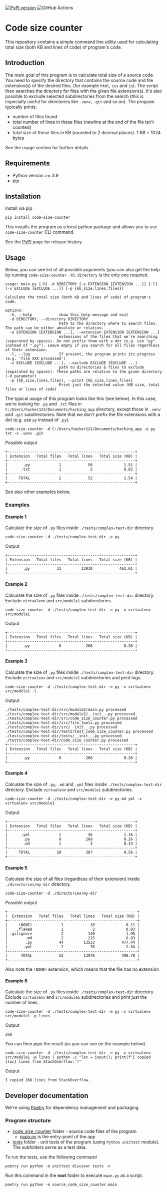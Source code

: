[![PyPI version](https://badge.fury.io/py/code-size-counter.svg)](https://badge.fury.io/py/code-size-counter)
![GitHub Actions](https://github.com/VL-CZ/code-size-counter/actions/workflows/ci.yml/badge.svg)

# Code size counter
This repository contains a simple command line utility used for calculating total size (both 
KB and lines of code) of program's code.

## Introduction
The main goal of this program is to calculate total size of a source code.
You need to specify the directory that contains the source code and file extension(s) of the desired files.
(for example `html`, `css` and `js`). 
The script then searches the directory for files with the given file extension(s). It's also possible to exclude selected subdirectories from the search
(this is especially useful for directories like `.venv`, `.git` and so on).
The program typically prints:
- number of files found
- total number of lines in these files (newline at the end of the file isn't counted)
- total size of these files in KB (rounded to 2 decimal places). 1 KB = 1024 bytes

See the usage section for further details.

## Requirements
- Python version >= 3.9
- pip

## Installation
Install via pip
```shell
pip install code-size-counter
```

This installs the program as a local python package and allows you to use `code-size-counter` CLI command.

See the [PyPI](https://pypi.org/project/code-size-counter/) page for release history.

## Usage

Below, you can see list of all possible arguments (you can also get the help by running `code-size-counter -h`). `directory` is the only
one required.

```
usage: main.py [-h] -d DIRECTORY [-e EXTENSION [EXTENSION ...]] [-l] [-x EXCLUDE [EXCLUDE ...]] [-p {kb_size,lines,files}]

Calculate the total size (both KB and lines of code) of program's code.

options:
  -h, --help            show this help message and exit
  -d DIRECTORY, --directory DIRECTORY
                        Path to the directory where to search files. The path can be either absolute or relative.
  -e EXTENSION [EXTENSION ...], --extension EXTENSION [EXTENSION ...]
                        extensions of the files that we're searching (separated by spaces). Do not prefix them with a dot (e.g. use "py" instead of ".py"). Leave empty if you search for all files regardless of their extension.
  -l, --log             If present, the program prints its progress (e.g. 'file XXX processed')
  -x EXCLUDE [EXCLUDE ...], --exclude EXCLUDE [EXCLUDE ...]
                        path to directories & files to exclude (separated by spaces). These paths are relative to the given directory (-d parameter)
  -p {kb_size,lines,files}, --print {kb_size,lines,files}
                        Print just the selected value (KB size, total files or lines of code)
```

The typical usage of this program looks like this (see below). In this case, we're looking for `.py` and `.txt` files in `C:/Users/hacker123/Documents/hacking_app` directory,
except those in `.venv` and `.git` subdirectories.
Note that we don't prefix the file extensions with a dot (e.g. use `py` instead of `.py`).

```shell
code-size-counter -d C:/Users/hacker123/Documents/hacking_app -e py txt -x .venv .git
```
Possible output
```
+---------------------------------------------------------+
| Extension   Total files   Total lines   Total size (KB) |
+---------------------------------------------------------+
|       .py             1            50              1.51 |
|      .txt             1             2              0.03 |
+---------------------------------------------------------+
|     TOTAL             2            52              1.54 |
+---------------------------------------------------------+
```
See also other examples below.

### Examples
#### Example 1
Calculate the size of `.py` files inside `./tests/complex-test-dir` directory.

```shell
code-size-counter -d ./tests/complex-test-dir -e py
```
Output
```
+---------------------------------------------------------+
| Extension   Total files   Total lines   Total size (KB) |
+---------------------------------------------------------+
|       .py            31         13030            462.61 |
+---------------------------------------------------------+
```

#### Example 2
Calculate the size of `.py` files inside `./tests/complex-test-dir` directory. Exclude `virtualenv` and `src/module1` subdirectories.
```shell
code-size-counter -d ./tests/complex-test-dir -e py -x virtualenv src/module1
```
Output
```
+---------------------------------------------------------+
| Extension   Total files   Total lines   Total size (KB) |
+---------------------------------------------------------+
|       .py             8           268              8.26 |
+---------------------------------------------------------+
```

#### Example 3
Calculate the size of `.py` files inside `./tests/complex-test-dir` directory. Exclude `virtualenv` and `src/module1` subdirectories and print logs.
```shell
code-size-counter -d ./tests/complex-test-dir -e py -x virtualenv src/module1 -l
```
Output
```
./tests/complex-test-dir/src/module2/main.py processed
./tests/complex-test-dir/src/module2/__init__.py processed
./tests/complex-test-dir/src/code_size_counter.py processed
./tests/complex-test-dir/src/file_tools.py processed
./tests/complex-test-dir/src/__init__.py processed
./tests/complex-test-dir/tests/test_code_size_counter.py processed
./tests/complex-test-dir/tests/__init__.py processed
./tests/complex-test-dir/code_size_counter.py processed
+---------------------------------------------------------+
| Extension   Total files   Total lines   Total size (KB) |
+---------------------------------------------------------+
|       .py             8           268              8.26 |
+---------------------------------------------------------+   
```

#### Example 4
Calculate the size of `.py`, `.md` and `.yml` files inside `./tests/complex-test-dir` directory. Exclude `virtualenv` and `src/module1` subdirectories.
```shell
code-size-counter -d ./tests/complex-test-dir -e py md yml -x virtualenv src/module1
```
Output
```
+---------------------------------------------------------+
| Extension   Total files   Total lines   Total size (KB) |
+---------------------------------------------------------+
|      .yml             1            36              1.16 |
|       .py             8           268              8.26 |
|       .md             1             3              0.14 |
+---------------------------------------------------------+
|     TOTAL            10           307              9.56 |
+---------------------------------------------------------+
```

#### Example 5
Calculate the size of all files (regardless of their extension) inside `./directories/my-dir` directory.
```shell
code-size-counter -d ./directories/my-dir
```

Possible output
```
+----------------------------------------------------------+
|  Extension   Total files   Total lines   Total size (KB) |
+----------------------------------------------------------+
|     (NONE)             1            10              0.11 |
|    .flake8             1             2              0.03 |
| .gitignore             2           140              1.95 |
|        .md             2           215              8.83 |
|        .py            44         13533            477.44 |
|       .yml             2            76              2.34 |
+----------------------------------------------------------+
|      TOTAL            52         13976            490.70 |
+----------------------------------------------------------+
```

Also note the `(NONE)` extension, which means that the file has no extension


#### Example 6
Calculate the size of `.py` files inside `./tests/complex-test-dir` directory. Exclude `virtualenv` and `src/module1` subdirectories 
and print just the number of lines.
```shell
code-size-counter -d ./tests/complex-test-dir -e py -x virtualenv src/module1 -p lines
```

Output
```
268
```

You can then pipe the result (as you can see on the example below).
```shell
code-size-counter -d ./tests/complex-test-dir -e py -x virtualenv src/module1 -p lines | python -c "loc = input(); print(f'I copied {loc} lines from StackOverflow.')"
```
Output
```
I copied 268 lines from StackOverflow.
```

## Developer documentation

We're using [Poetry](https://python-poetry.org/docs/) for dependency management and packaging.

### Program structure

- [code_size_counter](./code_size_counter/) folder - source code files of the program
  - [main.py](code_size_counter/main.py) is the entry-point of the app
- [tests](./tests) folder - unit tests of the program (using `Python unittest` module). The subfolders serve as a test data.

To run the tests, use the following command
```shell
poetry run python -m unittest discover tests -v
```

Run this command in the **root** folder to execute `main.py` as a script.
```shell
poetry run python -m source_code_size_counter.main
```
